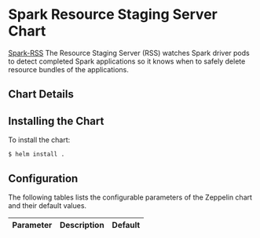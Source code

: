 # Spark Resource Staging Server Chart

[Spark-RSS](https://apache-spark-on-k8s.github.io/userdocs/running-on-kubernetes.html) The Resource Staging Server (RSS) watches Spark driver pods to detect completed Spark applications so it knows when to safely delete resource bundles of the applications. 

## Chart Details

## Installing the Chart

To install the chart:

```
$ helm install .
```

## Configuration

The following tables lists the configurable parameters of the Zeppelin chart and their default values.

| Parameter                            | Description                                                       | Default                                                    |
| ------------------------------------ | ----------------------------------------------------------------- | ---------------------------------------------------------- |
